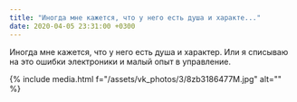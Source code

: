 ```yaml
---
title: "Иногда мне кажется, что у него есть душа и характе..."
date: 2020-04-05 23:31:00 +0300
---
```


Иногда мне кажется, что у него есть душа и характер. Или я списываю на это ошибки электроники и малый опыт в управление.

{% include media.html f="/assets/vk_photos/3/8zb3186477M.jpg" alt="" %}
